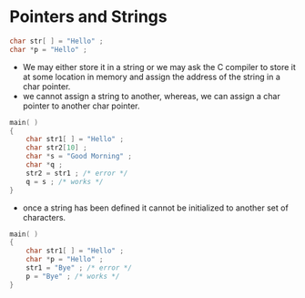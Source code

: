 # Pointers and Strings

```c
char str[ ] = "Hello" ;
char *p = "Hello" ;
```

- We may either store it in a string or we may ask the C compiler to store it at some location in memory and assign the address of the string in a char pointer.
- we cannot assign a string to another, whereas, we can assign a char pointer to another char pointer.

```c
main( )
{
    char str1[ ] = "Hello" ;
    char str2[10] ;
    char *s = "Good Morning" ;
    char *q ;
    str2 = str1 ; /* error */
    q = s ; /* works */
}
```

- once a string has been defined it cannot be initialized to another set of characters.

```c
main( )
{
    char str1[ ] = "Hello" ;
    char *p = "Hello" ;
    str1 = "Bye" ; /* error */
    p = "Bye" ; /* works */
}
```


